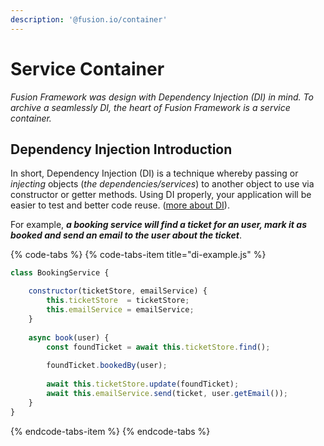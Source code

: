 ```yaml
---
description: '@fusion.io/container'
---
```


# Service Container

_Fusion Framework was design with Dependency Injection \(DI\) in mind. To archive a seamlessly DI, the heart of Fusion Framework is a service container._

## Dependency Injection Introduction

In short, Dependency Injection \(DI\) is a technique whereby passing or _injecting_ objects \(_the dependencies/services_\) to another object to use via constructor or getter methods. Using DI properly, your application will be easier to test and better code reuse. \([more about DI](https://martinfowler.com/articles/injection.html)\). 

For example, _**a booking service will find a ticket for an user, mark it as booked and send an email to the user about the ticket**_.

{% code-tabs %}
{% code-tabs-item title="di-example.js" %}
```javascript
class BookingService {

    constructor(ticketStore, emailService) {
        this.ticketStore  = ticketStore;
        this.emailService = emailService;
    }
    
    async book(user) {
        const foundTicket = await this.ticketStore.find();
        
        foundTicket.bookedBy(user);
        
        await this.ticketStore.update(foundTicket);
        await this.emailService.send(ticket, user.getEmail());
    }
}

```
{% endcode-tabs-item %}
{% endcode-tabs %}

